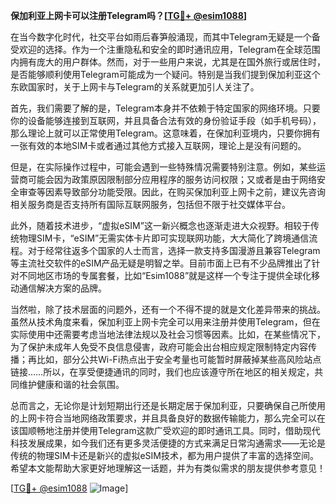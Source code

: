 **保加利亚上网卡可以注册Telegram吗？[[TG💪+ @esim1088](https://t.me/s/esim1088)]**

在当今数字化时代，社交平台如雨后春笋般涌现，而其中Telegram无疑是一个备受欢迎的选择。作为一个注重隐私和安全的即时通讯应用，Telegram在全球范围内拥有庞大的用户群体。然而，对于一些用户来说，尤其是在国外旅行或居住时，是否能够顺利使用Telegram可能成为一个疑问。特别是当我们提到保加利亚这个东欧国家时，关于上网卡与Telegram的关系就更加引人关注了。

首先，我们需要了解的是，Telegram本身并不依赖于特定国家的网络环境。只要你的设备能够连接到互联网，并且具备合法有效的身份验证手段（如手机号码），那么理论上就可以正常使用Telegram。这意味着，在保加利亚境内，只要你拥有一张有效的本地SIM卡或者通过其他方式接入互联网，理论上是没有问题的。

但是，在实际操作过程中，可能会遇到一些特殊情况需要特别注意。例如，某些运营商可能会因为政策原因限制部分应用程序的服务访问权限；又或者是由于网络安全审查等因素导致部分功能受限。因此，在购买保加利亚上网卡之前，建议先咨询相关服务商是否支持所有国际互联网服务，包括但不限于社交媒体平台。

此外，随着技术进步，“虚拟eSIM”这一新兴概念也逐渐走进大众视野。相较于传统物理SIM卡，“eSIM”无需实体卡片即可实现联网功能，大大简化了跨境通信流程。对于经常往返多个国家的人士而言，选择一款支持多国漫游且兼容Telegram等主流社交软件的eSIM产品无疑是明智之举。目前市面上已有不少品牌推出了针对不同地区市场的专属套餐，比如“Esim1088”就是这样一个专注于提供全球化移动通信解决方案的品牌。

当然啦，除了技术层面的问题外，还有一个不得不提的就是文化差异带来的挑战。虽然从技术角度来看，保加利亚上网卡完全可以用来注册并使用Telegram，但在实际使用中还需要考虑当地法律法规以及社会习惯等因素。比如，在某些情况下，为了保护未成年人免受不良信息侵害，政府可能会出台相应规定限制特定内容传播；再比如，部分公共Wi-Fi热点出于安全考量也可能暂时屏蔽掉某些高风险站点链接……所以，在享受便捷通讯的同时，我们也应该遵守所在地区的相关规定，共同维护健康和谐的社会氛围。

总而言之，无论你是计划短期出行还是长期定居于保加利亚，只要确保自己所使用的上网卡符合当地网络政策要求，并且具备良好的数据传输能力，那么完全可以在该国顺畅地注册并使用Telegram这款广受欢迎的即时通讯工具。同时，借助现代科技发展成果，如今我们还有更多灵活便捷的方式来满足日常沟通需求——无论是传统的物理SIM卡还是新兴的虚拟eSIM技术，都为用户提供了丰富的选择空间。希望本文能帮助大家更好地理解这一话题，并为有类似需求的朋友提供参考意见！

[[TG💪+ @esim1088](https://t.me/s/esim1088) ![Image](https://i.postimg.cc/4NQfJmqS/Snipaste-2025-05-13-00-14-12.png)]